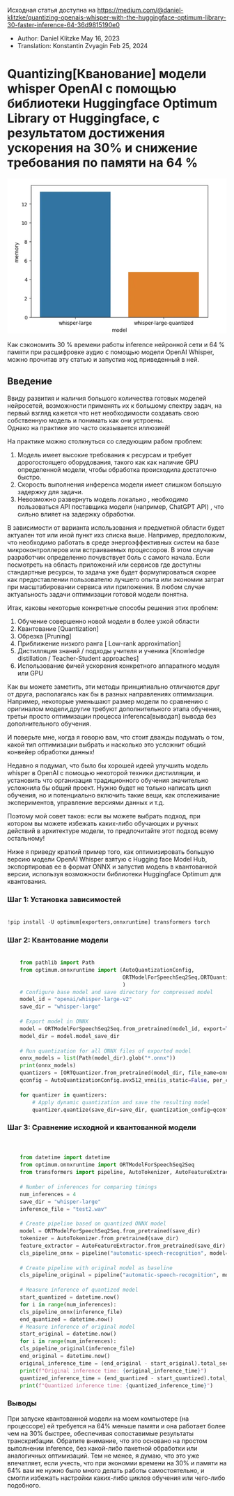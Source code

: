 Исходная статья доступна на 
https://medium.com/@daniel-klitzke/quantizing-openais-whisper-with-the-huggingface-optimum-library-30-faster-inference-64-36d9815190e0


* Author: Daniel Klitzke May 16, 2023
* Translation: Konstantin Zvyagin  Feb 25, 2024 

<h1>
Quantizing[Кванование] модели whisper OpenAI с помощью
библиотеки Huggingface Optimum Library от Huggingface, с результатом достижения ускорения на 30% и снижение требования по памяти на 64 %
</h1>


![График сокращения потребления памяти модели whisper ](https://raw.githubusercontent.com/kzvyagin/article_translations/main/quantizing_models_whisper_example/images/trend_1.png)

Как сэкономить 30 % времени работы inference нейронной сети и 64 % памяти при расшифровке аудио с помощью модели OpenAI Whisper, можно прочитав эту статью и запустив код приведенный в ней.

<h2>Введение</h2>

Ввиду развития и наличия большого количества готовых моделей нейросетей, возможности применять их к большому спектру задач, на первый взгляд кажется что нет необходимости создавать свою собственную модель и понимать как они устроены.  
Однако на практике это часто оказывается иллюзией! 

На практике можно столкнуться со следующим рабом проблем:

1. Модель имеет высокие требования к ресурсам и требует дорогостоящего оборудования, такого как
как наличие GPU определенной модели, чтобы обработка  происходила достаточно быстро.
2. Скорость выполнения инференса модели имеет слишком большую задержку для задачи.
3. Невозможно развернуть модель локально , необходимо пользоваться API поставщика модели (например, ChatGPT API) , что сильно влияет на задержку обработки.

В зависимости от варианта использования и предметной области будет актуален тот или иной пункт ихз списка выше. Например, предположим, что необходимо работать в среде энергоэффективных систем на базе микроконтроллеров или встраиваемых процессоров. В этом случае разработчик определенно почувствует боль с
самого начала. Если посмотреть на область приложений или сервисов где доступны стандартные ресурсы, то задача уже будет формулироваться скорее как предоставлении пользователю лучшего опыта или экономии затрат при масштабировании сервиса или приложения.  В любом случае актуальность задачи оптимизации готовой модели понятна.

Итак, каковы некоторые конкретные способы решения этих проблем:

1. Обучение совершенно новой модели в более узкой области 
2. Квантование [Quantization]
3. Обрезка [Pruning]
4. Приближение низкого ранга [ Low-rank approximation]
5. Дистилляция знаний / подходы учителя и ученика [Knowledge distillation / Teacher-Student approaches]
6. Использование фичей ускорения конкретного аппаратного модуля или GPU 

Как вы можете заметить, эти методы принципиально отличаются друг от друга, располагаясь как бы в разных направлениях оптимизации. Например, некоторые уменьшают размер модели по сравнению с оригиналом модели,другие требуют дополнительного этапа обучения, третьи просто оптимизации процесса inferenca[выводап] вывода без дополнительного обучения.

И поверьте мне, когда я говорю вам, что стоит дважды подумать о том, какой тип оптимизации выбрать и насколько это усложнит общий
конвейер обработки данных! 

Недавно я подумал, что было бы хорошей идеей улучшить модель whisper в OpenAI с помощью некоторой техники дистилляции, и установить что организация традиционного обучения значительно усложнила бы общий проект. Нужно будет не только написать цикл обучения, но и потенциально включить такие вещи, как отслеживание экспериментов, управление версиями данных и т.д.


Поэтому мой совет таков: если вы можете выбрать подход, при котором вы можете избежать каких-либо обучающих и ручных действий в архитектуре модели, то предпочитайте этот подход  всему остальному!


Ниже я приведу краткий пример того, как оптимизировать большую версию модели OpenAI Whisper взятую с  Hugging face Model Hub, экспортировав ее в формат ONNX и запустив модель в квантованной версии, используя возможности библиотеки Huggingface Optimum для квантования.


<h3>Шаг 1: Установка зависимостей</h3>

```python

!pip install -U optimum[exporters,onnxruntime] transformers torch

```

<h3>Шаг 2: Квантование модели</h3>

```python

    from pathlib import Path
    from optimum.onnxruntime import (AutoQuantizationConfig,
                                     ORTModelForSpeechSeq2Seq,ORTQuantizer
                                     )
    # Configure base model and save directory for compressed model
    model_id = "openai/whisper-large-v2"
    save_dir = "whisper-large"
    
    # Export model in ONNX
    model = ORTModelForSpeechSeq2Seq.from_pretrained(model_id, export=True)
    model_dir = model.model_save_dir
    
    # Run quantization for all ONNX files of exported model
    onnx_models = list(Path(model_dir).glob("*.onnx"))
    print(onnx_models)
    quantizers = [ORTQuantizer.from_pretrained(model_dir, file_name=onnx_model) for onnx_model in onnx_models ]
    qconfig = AutoQuantizationConfig.avx512_vnni(is_static=False, per_channel=False )
    
    for quantizer in quantizers:
        # Apply dynamic quantization and save the resulting model
        quantizer.quantize(save_dir=save_dir, quantization_config=qconfig)

```

<h3>Шаг 3: Сравнение исходной и квантованной модели</h3>

```python


    from datetime import datetime
    from optimum.onnxruntime import ORTModelForSpeechSeq2Seq
    from transformers import pipeline, AutoTokenizer, AutoFeatureExtractor
    
    # Number of inferences for comparing timings
    num_inferences = 4
    save_dir = "whisper-large"
    inference_file = "test2.wav"
    
    # Create pipeline based on quantized ONNX model
    model = ORTModelForSpeechSeq2Seq.from_pretrained(save_dir)
    tokenizer = AutoTokenizer.from_pretrained(save_dir)
    feature_extractor = AutoFeatureExtractor.from_pretrained(save_dir)
    cls_pipeline_onnx = pipeline("automatic-speech-recognition", model=model, tokenizer=tokinizer, feature_extractor=feature_extractor)
    
    # Create pipeline with original model as baseline
    cls_pipeline_original = pipeline("automatic-speech-recognition", model="openai/whisper-large-v2")

    # Measure inference of quantized model
    start_quantized = datetime.now()
    for i in range(num_inferences):
    cls_pipeline_onnx(inference_file)
    end_quantized = datetime.now()
    # Measure inference of original model
    start_original = datetime.now()
    for i in range(num_inferences):
    cls_pipeline_original(inference_file)
    end_original = datetime.now()
    original_inference_time = (end_original - start_original).total_seconds() / num_inferences
    print(f"Original inference time: {original_inference_time}")
    quantized_inference_time = (end_quantized - start_quantized).total_seconds() / num_inferences
    print(f"Quantized inference time: {quantized_inference_time}")

```

<h3>Выводы</h3>

При запуске квантованной модели на моем компьютере (на процессоре) ей требуется на 64% меньше
памяти и она работает более чем на 30% быстрее, обеспечивая сопоставимые результаты транскрибации.
Обратите внимание, что это основано на простом выполнении inference, без какой-либо
пакетной обработки или аналогичных оптимизаций. Тем не менее, я думаю, что это уже впечатляет, если
учесть, что при экономии времени на 30% и памяти на 64% вам не нужно было много делать работы самостоятельно, и смогли избежать настройки каких-либо циклов обучения или чего-либо подобного.
